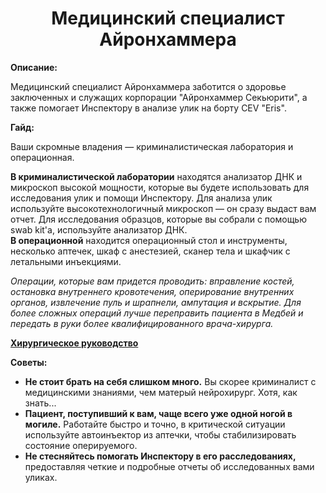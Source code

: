 <h1 align="center">Медицинский специалист Айронхаммера</h1>
<p><strong>Описание:</strong></p>
<p>
Медицинский специалист Айронхаммера заботится о здоровье заключенных и служащих корпорации "Айронхаммер Секьюрити", а также помогает Инспектору в анализе улик на борту CEV "Eris".
</p>
<p><strong>Гайд:</strong></p>
<p>
Ваши скромные владения — криминалистическая лаборатория и операционная. 
<p>
<strong>В криминалистической лаборатории</strong> находятся анализатор ДНК и микроскоп высокой мощности, которые вы будете использовать для исследования улик и помощи Инспектору. Для анализа улик используйте высокотехнологичный микроскоп — он сразу выдаст вам отчет. Для исследования образцов, которые вы собрали с помощью swab kit'а, используйте анализатор ДНК.
<br>
<strong>В операционной</strong> находится операционный стол и инструменты, несколько аптечек, шкаф с анестезией, сканер тела и шкафчик с летальными инъекциями.
</p>
<p><em> Операции, которые вам придется проводить: вправление костей, остановка внутреннего кровотечения, оперирование внутренних органов, извлечение пуль и шрапнели, ампутация и вскрытие. Для более сложных операций лучше переправить пациента в Медбей и передать в руки более квалифицированного врача-хирурга.</em></p>
<p>
<strong><a href="https://github.com/discordia-space/wiki/wiki/Guide-to-Surgery_ru">Хирургическое руководство </a></strong>
</p>
<p>
<strong>Советы:</strong>
<ul>
<li><strong>Не стоит брать на себя слишком много.</strong> Вы скорее криминалист с медицинскими знаниями, чем матерый нейрохирург. Хотя, как знать...</li>
<li><strong>Пациент, поступивший к вам, чаще всего уже одной ногой в могиле.</strong> Работайте быстро и точно, в критической ситуации используйте автоинъектор из аптечки, чтобы стабилизировать состояние оперируемого.</li>
<li><strong>Не стесняйтесь помогать Инспектору в его расследованиях,</strong> предоставляя четкие и подробные отчеты об исследованных вами уликах.</li>
</ul>
</p>
